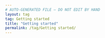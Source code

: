 ```yaml
---
# AUTO-GENERATED FILE — DO NOT EDIT BY HAND
layout: tag
tag: Getting started
title: "Getting started"
permalink: /tag/Getting started/
---
```

